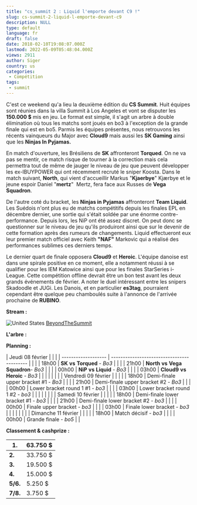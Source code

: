 ```yaml
---
title: "cs_summit 2 : Liquid l'emporte devant C9 !"
slug: cs-summit-2-liquid-l-emporte-devant-c9
description: NULL
type: default
language: fr
draft: false
date: 2018-02-10T19:08:07.000Z
lastmod: 2022-05-09T05:48:04.000Z
views: 2911
author: Siger
country: us
categories:
 - Compétition
tags:
 - summit
---
```

C'est ce weekend qu'a lieu la deuxième édition du **CS Summit**. Huit équipes sont réunies dans la villa Summit à Los Angeles et vont se disputer les **150.000 $** mis en jeu. Le format est simple, il s'agit un arbre à double élimination où tous les matchs sont joués en bo3 à l'exception de la grande finale qui est en bo5\. Parmis les équipes présentes, nous retrouvons les récents vainqueurs du Major avec **Cloud9** mais aussi les **SK Gaming** ainsi que les **Ninjas In Pyjamas.**

En match d'ouverture, les Brésiliens de **SK** affronteront **Torqued**. On ne va pas se mentir, ce match risque de tourner à la correction mais cela permettra tout de même de jauger le niveau de jeu que peuvent développer les ex-IBUYPOWER qui ont récemment recruté le sniper Koosta. Dans le match suivant, **North**, qui vient d'accueillir Markus "**Kjaerbye**" Kjærbye et le jeune espoir Daniel  "**mertz**" ⁠ Mertz, fera face aux Russes de **Vega Squadron**.

De l'autre coté du bracket, les **Ninjas in Pyjamas** affronteront **Team Liquid**. Les Suédois n'ont plus eu de matchs compétitifs depuis les finales EPL en décembre dernier, une sortie qui s'était soldée par une énorme contre-performance. Depuis lors, les NiP ont été assez discret. On peut donc se questionner sur le niveau de jeu qu'ils produiront ainsi que sur le devenir de cette formation après des rumeurs de changements. Liquid effectueront eux leur premier match officiel avec Keith **"NAF"** Markovic qui a réalisé des performances sublimes ces derniers temps. 

Le dernier quart de finale opposera **Cloud9** et **Heroic**. L'équipe danoise est dans une spirale positive en ce moment, elle a notamment réussi à se qualifier pour les IEM Katowice ainsi que pour les finales StarSeries i-League. Cette compétition offline devrait être un bon test avant les deux grands événements de février. A noter le duel intéressant entre les snipers Skadoodle et JUGi. Les Danois, et en particulier **es3tag**, pourraient cependant être quelque peu chamboulés suite à l'annonce de l'arrivée prochaine de **RUBINO**.

**Stream :**

![United States](/images/countries/us.svg)⁠ [BeyondTheSummit](https://www.twitch.tv/beyondthesummit)

**L'arbre :** 

**Planning :** 

| Jeudi 08 février    |                                            |  |
| ------------------- | ------------------------------------------ |  |
| | 18h00             | **SK** **vs** **Torqued** \- _Bo3_         |  |
| | 21h00             | **North** **vs** **Vega Squadron**\- _Bo3_ |  |
| | 00h00             | **NiP** **vs** **Liquid** \- _Bo3_         |  |
| | 03h00             | **Cloud9** **vs** **Heroic** \- _Bo3_      |  |
| |                   |                                            |  |
| Vendredi 09 février |                                            |  |
| | 18h00             | Demi-finale upper bracket #1 - _Bo3_       |  |
| | 21h00             | Demi-finale upper bracket #2 - _Bo3_       |  |
| | 00h00             | Lower bracket round 1 #1 - _bo3_           |  |
| | 03h00             | Lower bracket round 1 #2 - _bo3_           |  |
| |                   |                                            |  |
| Samedi 10 février   |                                            |  |
| | 18h00             | Demi-finale lower bracket #1 - _bo3_       |  |
| | 21h00             | Demi-finale lower bracket #2 - _bo3_       |  |
| | 00h00             | Finale upper bracket - _bo3_               |  |
| | 03h00             | Finale lower bracket - _bo3_               |  |
| |                   |                                            |  |
| Dimanche 11 février |                                            |  |
| | 18h00             | Match décisif - _bo3_                      |  |
| | 00h00             | Grande finale - _bo5_                      |  |

**Classement & cashprize :**

| **1.**   | 63.750 $ |
| -------- | -------- |
| **2.**   | 33.750 $ |
| **3.**   | 19.500 $ |
| **4.**   | 15.000 $ |
| **5/6.** | 5.250 $  |
| **7/8.** | 3.750 $  |

  
